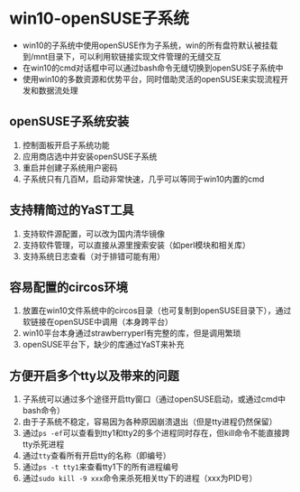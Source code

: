 # win10-openSUSE子系统
- win10的子系统中使用openSUSE作为子系统，win的所有盘符默认被挂载到/mnt目录下，可以利用软链接实现文件管理的无缝交互  
- 在win10的cmd对话框中可以通过bash命令无缝切换到openSUSE子系统中  
- 使用win10的多数资源和优势平台，同时借助灵活的openSUSE来实现流程开发和数据流处理  

## openSUSE子系统安装
1. 控制面板开启子系统功能  
2. 应用商店选中并安装openSUSE子系统  
3. 重启并创建子系统用户密码  
4. 子系统只有几百M，启动非常快速，几乎可以等同于win10内置的cmd  

## 支持精简过的YaST工具
1. 支持软件源配置，可以改为国内清华镜像  
2. 支持软件管理，可以直接从源里搜索安装（如perl模块和相关库）  
3. 支持系统日志查看（对于排错可能有用）  

## 容易配置的circos环境
1. 放置在win10文件系统中的circos目录（也可复制到openSUSE目录下），通过软链接在openSUSE中调用（本身跨平台）  
2. win10平台本身通过strawberryperl有完整的库，但是调用繁琐  
3. openSUSE平台下，缺少的库通过YaST来补充

## 方便开启多个tty以及带来的问题
1. 子系统可以通过多个途径开启tty窗口（通过openSUSE启动，或通过cmd中bash命令）  
2. 由于子系统不稳定，容易因为各种原因崩溃退出（但是tty进程仍然保留）  
3. 通过`ps -ef`可以查看到tty1和tty2的多个进程同时存在，但kill命令不能直接跨tty杀死进程  
4. 通过`tty`查看所有开启tty的名称（即编号）  
5. 通过`ps -t tty1`来查看tty1下的所有进程编号  
6. 通过`sudo kill -9 xxx`命令来杀死相关tty下的进程（xxx为PID号）  
